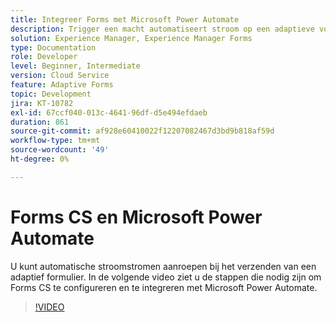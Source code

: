 ```yaml
---
title: Integreer Forms met Microsoft Power Automate
description: Trigger een macht automatiseert stroom op een adaptieve vormvoorlegging
solution: Experience Manager, Experience Manager Forms
type: Documentation
role: Developer
level: Beginner, Intermediate
version: Cloud Service
feature: Adaptive Forms
topic: Development
jira: KT-10782
exl-id: 67ccf040-013c-4641-96df-d5e494efdaeb
duration: 861
source-git-commit: af928e60410022f12207082467d3bd9b818af59d
workflow-type: tm+mt
source-wordcount: '49'
ht-degree: 0%

---
```


# Forms CS en Microsoft Power Automate

U kunt automatische stroomstromen aanroepen bij het verzenden van een adaptief formulier. In de volgende video ziet u de stappen die nodig zijn om Forms CS te configureren en te integreren met Microsoft Power Automate.

>[!VIDEO](https://video.tv.adobe.com/v/345675?quality=12&learn=on)
